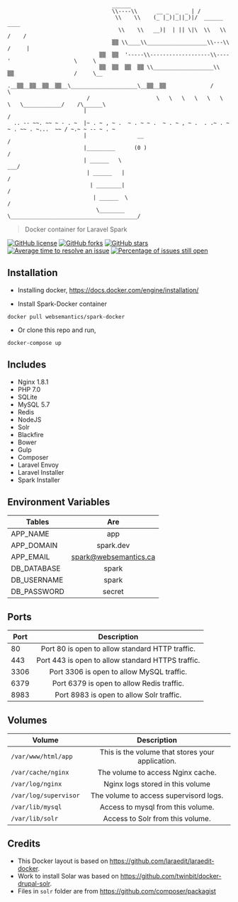```

                                 ______        
                                 \\----\\      __ _  _  _ | /               
                                  \\    \\    (_ |_)|_||_)|/  ______                          ____        
                                   \\    \\   __)|  | || \|\  \\   \\                       /    /
                                 ▒▒ \\____\\___________________\\---\\                     /     |
                             ▒▒  ▒▒  '-----\\-------------------\\----'                    \     \
                             ▒▒  ▒▒  ▒▒  ▒▒ \\___________________\\   ▒▒                   /     \__
                          .__▒▒__▒▒__▒▒__▒▒__\_____________________\__▒▒__▒▒              /          \
                         /                     \   \   \   \   \   \   \   \____________/    /\______\
                        |                                                                   /
  .. -- ~~. ~~ ~ - . ~  |~ . ~ , ~ .  ~ . ~ ~ .  ~ . ~ , ~ .  . .~ . ~ ~ . ~~ . ~...  ~~ / ~.~ ~ -- ~ . ~
                        |                __                                             /
                        |_________      (0 )                                           /
                        | ______   \                                               ___/
                         | ______   |                                             /
                          | ________|                                            /
                           | ______  \                                          /
                            \________ \________________________________________/
```
> Docker container for Laravel Spark

[![GitHub license](https://img.shields.io/badge/license-MIT-blue.svg)](https://raw.githubusercontent.com/websemantics/spark-docker/master/LICENSE) [![GitHub forks](https://img.shields.io/github/forks/websemantics/spark-docker.svg)](https://github.com/websemantics/spark-docker/network) [![GitHub stars](https://img.shields.io/github/stars/websemantics/spark-docker.svg)](https://github.com/websemantics/spark-docker/stargazers)
[![Average time to resolve an issue](http://isitmaintained.com/badge/resolution/websemantics/spark-docker.svg)](http://isitmaintained.com/project/websemantics/spark-docker "Average time to resolve an issue")
[![Percentage of issues still open](http://isitmaintained.com/badge/open/websemantics/spark-docker.svg)](http://isitmaintained.com/project/websemantics/spark-docker "Percentage of issues still open")

## Installation

- Installing docker, https://docs.docker.com/engine/installation/

- Install Spark-Docker container

```
docker pull websemantics/spark-docker
```

- Or clone this repo and run,

```
docker-compose up
```

## Includes

- Nginx 1.8.1
- PHP 7.0
- SQLite
- MySQL 5.7
- Redis
- NodeJS
- Solr
- Blackfire
- Bower
- Gulp
- Composer
- Laravel Envoy
- Laravel Installer
- Spark Installer


## Environment Variables

| Tables        | Are           |
| ------------- |:-------------:|
| APP_NAME      | app |
| APP_DOMAIN      |   spark.dev    |
| APP_EMAIL | spark@websemantics.ca      |
| DB_DATABASE      | spark |
| DB_USERNAME      | spark      |
| DB_PASSWORD | secret      |


## Ports

| Port        | Description           |
| ------------- |:-------------:|
| 80	| Port 80 is open to allow standard HTTP traffic.|
| 443	| Port 443 is open to allow standard HTTPS traffic.|
| 3306	| Port 3306 is open to allow MySQL traffic.|
| 6379	| Port 6379 is open to allow Redis traffic.|
| 8983	| Port 8983 is open to allow Solr traffic.|


## Volumes

| Volume        | Description           |
| ------------- |:-------------:|
| `/var/www/html/app`	| This is the volume that stores your application.|
| `/var/cache/nginx`	| The volume to access Nginx cache.|
| `/var/log/nginx`	| Nginx logs stored in this volume |
| `/var/log/supervisor`	| The volume to access supervisord logs.|
| `/var/lib/mysql`	| Access to mysql from this volume.|
| `/var/lib/solr`	| Access to Solr from this volume.|


## Credits

- This Docker layout is based on https://github.com/laraedit/laraedit-docker.
- Work to install Solar was based on  https://github.com/twinbit/docker-drupal-solr.
- Files in `solr` folder are from https://github.com/composer/packagist
